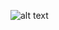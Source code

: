 ![alt text](https://github.com/hamzaalio293/EbookWebsite/blob/aeea809ae4fcd5c8cc011823a6f62b01b79b26c0/CleanShot%202024-12-11%20at%2020.39.29%402x.png)
